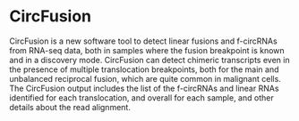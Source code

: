 # CircFusion
CircFusion is a new software tool to detect linear fusions and f-circRNAs from RNA-seq data, both in samples where the fusion breakpoint is known and in a discovery mode. CircFusion can detect chimeric transcripts even in the presence of multiple translocation breakpoints, both for the main and unbalanced reciprocal fusion, which are quite common in malignant cells. The CircFusion output includes the list of the f-circRNAs and linear RNAs identified for each translocation, and overall for each sample, and other details about the read alignment.
